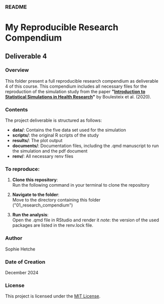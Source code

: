 
### README

# My Reproducible Research Compendium

## Deliverable 4

### Overview

This folder present a full reproducible research compendium as deliverable 4 of this course. This compendium includes all necessary files for the reproduction of the simulation study from the paper 
**"[Introduction to Statistical Simulations in Health Research](https://bmjopen.bmj.com/content/10/12/e039921#T2)"** 
by Boulesteix et al. (2020).


### Contents

The project deliverable is structured as follows:

-   **data/**: Contains the five data set used for the simulation
-   **scripts/**: the original R scripts of the study
-   **results/**: The plot output
-   **documents/**: Documentation files, including the .qmd manuscript to run the simulation and the 
    pdf document
-   **renv/**: All necessary renv files

### To reproduce:
1. **Clone this repository**:  
   Run the following command in your terminal to clone the repository
 
2. **Navigate to the folder**:  
   Move to the directory containing this folder ("01_research_compendium")

3. **Run the analysis**:  
   Open the .qmd file in RStudio and render it
    *note*: the version of the used packages are listed in the renv.lock file.


### Author

Sophie Hetche

### Date of Creation

December 2024

### License

This project is licensed under the [MIT License](LICENSE).



